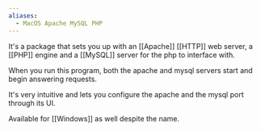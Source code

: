 ```yaml
---
aliases:
  - MacOS Apache MySQL PHP
---
```

It's a package that sets you up with an [[Apache]] [[HTTP]] web server, a [[PHP]] engine and a [[MySQL]] server for the php to interface with.

When you run this program, both the apache and mysql servers start and begin answering requests.

It's very intuitive and lets you configure the apache and the mysql port through its UI.

Available for [[Windows]] as well despite the name.